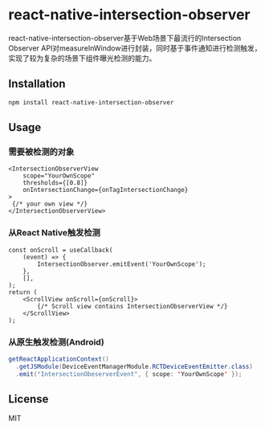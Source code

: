 # react-native-intersection-observer

react-native-intersection-observer基于Web场景下最流行的Intersection Observer API对measureInWindow进行封装，同时基于事件通知进行检测触发，实现了较为复杂的场景下组件曝光检测的能力。

## Installation

```sh
npm install react-native-intersection-observer
```

## Usage

### 需要被检测的对象

```tsx
<IntersectionObserverView
    scope="YourOwnScope"
    thresholds={[0.8]}
    onIntersectionChange={onTagIntersectionChange}
>
 {/* your own view */}
</IntersectionObserverView>
```

### 从React Native触发检测

```tsx
const onScroll = useCallback(
    (event) => {
        IntersectionObserver.emitEvent('YourOwnScope');
    },
    [],
);
return (
    <ScrollView onScroll={onScroll}>
    	{/* Scroll view contains IntersectionObserverView */}
    </ScrollView>
);
```

### 从原生触发检测(Android)

```java
getReactApplicationContext()
  .getJSModule(DeviceEventManagerModule.RCTDeviceEventEmitter.class)
  .emit("IntersectionObeserverEvent", { scope: 'YourOwnScope' });
```

## License

MIT
